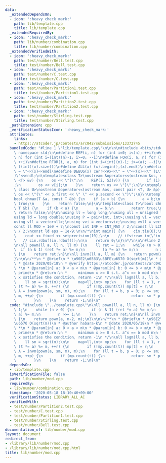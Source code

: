 ```yaml
---
data:
  _extendedDependsOn:
  - icon: ':heavy_check_mark:'
    path: lib/template.cpp
    title: lib/template.cpp
  _extendedRequiredBy:
  - icon: ':heavy_check_mark:'
    path: lib/number/combination.cpp
    title: lib/number/combination.cpp
  _extendedVerifiedWith:
  - icon: ':heavy_check_mark:'
    path: test/number/Bell.test.cpp
    title: test/number/Bell.test.cpp
  - icon: ':heavy_check_mark:'
    path: test/number/C.test.cpp
    title: test/number/C.test.cpp
  - icon: ':heavy_check_mark:'
    path: test/number/Partition1.test.cpp
    title: test/number/Partition1.test.cpp
  - icon: ':heavy_check_mark:'
    path: test/number/Partition2.test.cpp
    title: test/number/Partition2.test.cpp
  - icon: ':heavy_check_mark:'
    path: test/number/Stirling.test.cpp
    title: test/number/Stirling.test.cpp
  _pathExtension: cpp
  _verificationStatusIcon: ':heavy_check_mark:'
  attributes:
    links:
    - https://atcoder.jp/contests/arc042/submissions/13372745
  bundledCode: "#line 1 \"lib/template.cpp\"\n\n\n\n#include <bits/stdc++.h>\n\nusing\
    \ namespace std;\n\n#define REP(i, n) for (int i=0; i<(n); ++i)\n#define RREP(i,\
    \ n) for (int i=(int)(n)-1; i>=0; --i)\n#define FOR(i, a, n) for (int i=(a); i<(n);\
    \ ++i)\n#define RFOR(i, a, n) for (int i=(int)(n)-1; i>=(a); --i)\n\n#define SZ(x)\
    \ ((int)(x).size())\n#define ALL(x) (x).begin(),(x).end()\n\n#define DUMP(x) cerr<<#x<<\"\
    \ = \"<<(x)<<endl\n#define DEBUG(x) cerr<<#x<<\" = \"<<(x)<<\" (L\"<<__LINE__<<\"\
    )\"<<endl;\n\ntemplate<class T>\nostream &operator<<(ostream &os, const vector\
    \ <T> &v) {\n    os << \"[\";\n    REP(i, SZ(v)) {\n        if (i) os << \", \"\
    ;\n        os << v[i];\n    }\n    return os << \"]\";\n}\n\ntemplate<class T,\
    \ class U>\nostream &operator<<(ostream &os, const pair <T, U> &p) {\n    return\
    \ os << \"(\" << p.first << \" \" << p.second << \")\";\n}\n\ntemplate<class T>\n\
    bool chmax(T &a, const T &b) {\n    if (a < b) {\n        a = b;\n        return\
    \ true;\n    }\n    return false;\n}\n\ntemplate<class T>\nbool chmin(T &a, const\
    \ T &b) {\n    if (b < a) {\n        a = b;\n        return true;\n    }\n   \
    \ return false;\n}\n\nusing ll = long long;\nusing ull = unsigned long long;\n\
    using ld = long double;\nusing P = pair<int, int>;\nusing vi = vector<int>;\n\
    using vll = vector<ll>;\nusing vvi = vector<vi>;\nusing vvll = vector<vll>;\n\n\
    const ll MOD = 1e9 + 7;\nconst int INF = INT_MAX / 2;\nconst ll LINF = LLONG_MAX\
    \ / 2;\nconst ld eps = 1e-9;\n\n/*\nint main() {\n    cin.tie(0);\n    ios::sync_with_stdio(false);\n\
    \    cout << fixed << setprecision(10);\n\n    // ifstream in(\"in.txt\");\n \
    \   // cin.rdbuf(in.rdbuf());\n\n    return 0;\n}\n*/\n\n\n#line 2 \"lib/number/mod.cpp\"\
    \n\nll powm(ll a, ll n, ll m) {\n    ll ret = 1;\n    while (n > 0) {\n      \
    \  if (n & 1) (ret *= a) %= m;\n        (a *= a) %= m;\n        n >>= 1;\n   \
    \ }\n    return ret;\n}\n\nll invm(ll a, ll m) {\n    return powm(a, m-2, m);\n\
    }\n\n\n/**\n * @brief\n * \u96E2\u6563\u5BFE\u6570 O(sqrt(m))\n * @author habara-k\n\
    \ * @date 2020/05/18\n * @verify https://atcoder.jp/contests/arc042/submissions/13372745\n\
    \ *\n * @param[in] a: 0 < a < m\n * @param[in] b: 0 <= b < m\n * @param[in] m:\
    \ prime\n * @return:\n *     minimum x >= 0 s.t. a^x == b mod m\n *     if no\
    \ x satisfies the condition, return -1\n */\n\nll logm(ll a, ll b, ll m) {\n\n\
    \    ll sm = sqrt(m);\n\n    map<ll,int> mp;\n    for (ll t = 1, r = 0; r < sm;\
    \ (t *= a) %= m, ++r) {\n        if (!mp.count(t)) mp[t] = r;\n    }\n\n    ll\
    \ A = invm(powm(a, sm, m), m);\n    for (ll t = b, p = 0; p <= sm; (t *= A) %=\
    \ m, ++p) {\n        if (mp.count(t)) {\n            return sm * p + mp[t];\n\
    \        }\n    }\n    return -1;\n}\n"
  code: "#include \"../template.cpp\"\n\nll powm(ll a, ll n, ll m) {\n    ll ret =\
    \ 1;\n    while (n > 0) {\n        if (n & 1) (ret *= a) %= m;\n        (a *=\
    \ a) %= m;\n        n >>= 1;\n    }\n    return ret;\n}\n\nll invm(ll a, ll m)\
    \ {\n    return powm(a, m-2, m);\n}\n\n\n/**\n * @brief\n * \u96E2\u6563\u5BFE\
    \u6570 O(sqrt(m))\n * @author habara-k\n * @date 2020/05/18\n * @verify https://atcoder.jp/contests/arc042/submissions/13372745\n\
    \ *\n * @param[in] a: 0 < a < m\n * @param[in] b: 0 <= b < m\n * @param[in] m:\
    \ prime\n * @return:\n *     minimum x >= 0 s.t. a^x == b mod m\n *     if no\
    \ x satisfies the condition, return -1\n */\n\nll logm(ll a, ll b, ll m) {\n\n\
    \    ll sm = sqrt(m);\n\n    map<ll,int> mp;\n    for (ll t = 1, r = 0; r < sm;\
    \ (t *= a) %= m, ++r) {\n        if (!mp.count(t)) mp[t] = r;\n    }\n\n    ll\
    \ A = invm(powm(a, sm, m), m);\n    for (ll t = b, p = 0; p <= sm; (t *= A) %=\
    \ m, ++p) {\n        if (mp.count(t)) {\n            return sm * p + mp[t];\n\
    \        }\n    }\n    return -1;\n}\n"
  dependsOn:
  - lib/template.cpp
  isVerificationFile: false
  path: lib/number/mod.cpp
  requiredBy:
  - lib/number/combination.cpp
  timestamp: '2020-05-18 18:10:40+09:00'
  verificationStatus: LIBRARY_ALL_AC
  verifiedWith:
  - test/number/Partition2.test.cpp
  - test/number/C.test.cpp
  - test/number/Partition1.test.cpp
  - test/number/Stirling.test.cpp
  - test/number/Bell.test.cpp
documentation_of: lib/number/mod.cpp
layout: document
redirect_from:
- /library/lib/number/mod.cpp
- /library/lib/number/mod.cpp.html
title: lib/number/mod.cpp
---
```

